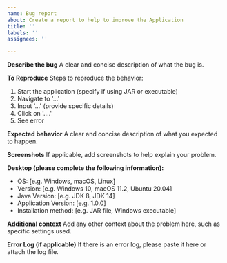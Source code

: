 ```yaml
---
name: Bug report
about: Create a report to help to improve the Application
title: ''
labels: ''
assignees: ''

---
```


**Describe the bug**
A clear and concise description of what the bug is.

**To Reproduce**
Steps to reproduce the behavior:
1. Start the application (specify if using JAR or executable)
2. Navigate to '...'
3. Input '...' (provide specific details)
4. Click on '....'
5. See error

**Expected behavior**
A clear and concise description of what you expected to happen.

**Screenshots**
If applicable, add screenshots to help explain your problem.

**Desktop (please complete the following information):**
 - OS: [e.g. Windows, macOS, Linux]
 - Version: [e.g. Windows 10, macOS 11.2, Ubuntu 20.04]
 - Java Version: [e.g. JDK 8, JDK 14]
 - Application Version: [e.g. 1.0.0]
 - Installation method: [e.g. JAR file, Windows executable]

**Additional context**
Add any other context about the problem here, such as specific settings used.

**Error Log (if applicable)**
If there is an error log, please paste it here or attach the log file.
